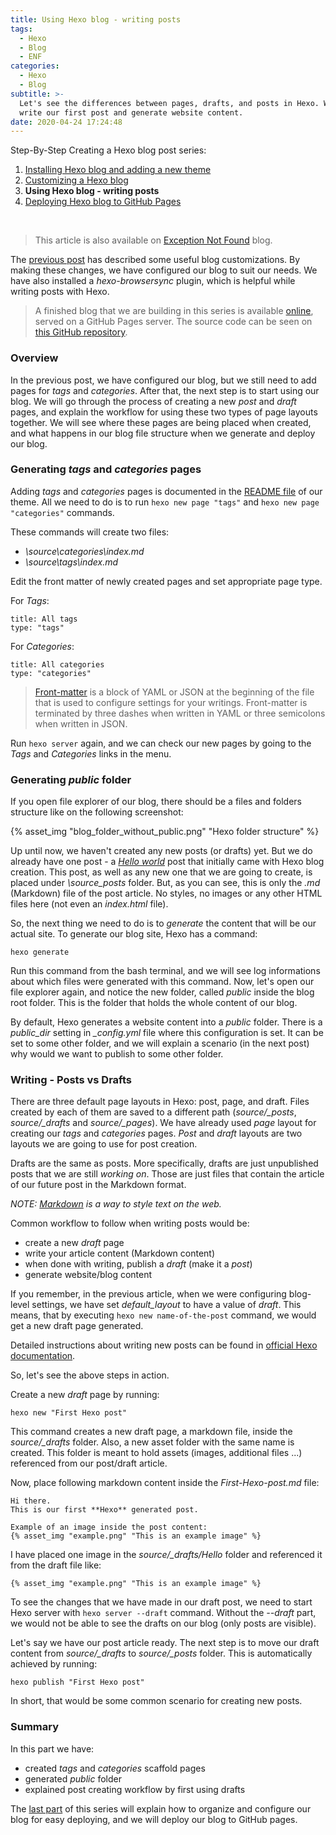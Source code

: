 ```yaml
---
title: Using Hexo blog - writing posts
tags:
  - Hexo
  - Blog
  - ENF
categories:
  - Hexo
  - Blog
subtitle: >-
  Let's see the differences between pages, drafts, and posts in Hexo. We will
  write our first post and generate website content.
date: 2020-04-24 17:24:48
---
```


Step-By-Step Creating a Hexo blog post series:

1. [Installing Hexo blog and adding a new theme](https://www.codeinsights.net/2020/03/Installing-Hexo-blog-and-adding-a-new-theme/)
2. [Customizing a Hexo blog](https://www.codeinsights.net/2020/03/Customizing-Hexo-blog/)
3. **Using Hexo blog - writing posts**
4. [Deploying Hexo blog to GitHub Pages](https://www.codeinsights.net/2020/03/Deploying-Hexo-blog-to-GitHub-Pages/)

<br/>

> This article is also available on [Exception Not Found](https://exceptionnotfound.net/using-hexo-blog-writing-posts/) blog.

The [previous post](https://www.codeinsights.net/2020/03/Customizing-Hexo-blog/) has described some useful blog customizations. By making these changes, we have configured our blog to suit our needs. We have also installed a *hexo-browsersync* plugin, which is helpful while writing posts with Hexo.

> A finished blog that we are building in this series is available [online](https://vladimirvozar.github.io/hexo-blog-create/), served on a GitHub Pages server. The source code can be seen on [this GitHub repository](https://github.com/vladimirvozar/hexo-blog-create).

### Overview ###
In the previous post, we have configured our blog, but we still need to add pages for *tags* and *categories*. After that, the next step is to start using our blog. We will go through the process of creating a new *post* and *draft* pages, and explain the workflow for using these two types of page layouts together. We will see where these pages are being placed when created, and what happens in our blog file structure when we generate and deploy our blog.

### Generating *tags* and *categories* pages ###
Adding *tags* and *categories* pages is documented in the [README file](https://github.com/klugjo/hexo-theme-clean-blog#tags-page) of our theme.
All we need to do is to run ```hexo new page "tags"``` and ```hexo new page "categories"``` commands.

These commands will create two files:
- *\source\categories\index.md*
- *\source\tags\index.md*

Edit the front matter of newly created pages and set appropriate page type.

For *Tags*:
```
title: All tags
type: "tags"
```

For *Categories*:
```
title: All categories
type: "categories"
```

>[Front-matter](https://hexo.io/docs/front-matter.html) is a block of YAML or JSON at the beginning of the file that is used to configure settings for your writings. Front-matter is terminated by three dashes when written in YAML or three semicolons when written in JSON.

Run ```hexo server``` again, and we can check our new pages by going to the *Tags* and *Categories* links in the menu.

### Generating *public* folder ###
If you open file explorer of our blog, there should be a files and folders structure like on the following screenshot:

{% asset_img "blog_folder_without_public.png" "Hexo folder structure" %}

Up until now, we haven't created any new posts (or drafts) yet. But we do already have one post - a [*Hello world*](https://vladimirvozar.github.io/hexo-blog-create/2020/03/hello-world/) post that initially came with Hexo blog creation. This post, as well as any new one that we are going to create, is placed under *\source\_posts* folder. But, as you can see, this is only the *.md* (Markdown) file of the post article. No styles, no images or any other HTML files here (not even an *index.html* file).

So, the next thing we need to do is to *generate* the content that will be our actual site.
To generate our blog site, Hexo has a command:

```
hexo generate
```

Run this command from the bash terminal, and we will see log informations about which files were generated with this command.
Now, let's open our file explorer again, and notice the new folder, called *public* inside the blog root folder. This is the folder that holds the whole content of our blog. 

By default, Hexo generates a website content into a *public* folder. There is a *public_dir* setting in *_config.yml* file where this configuration is set. It can be set to some other folder, and we will explain a scenario (in the next post) why would we want to publish to some other folder.

### Writing - Posts vs Drafts ###
There are three default page layouts in Hexo: post, page, and draft. Files created by each of them are saved to a different path (*source/_posts*, *source/_drafts* and *source/_pages*). We have already used *page* layout for creating our *tags* and *categories* pages. *Post* and *draft* layouts are two layouts we are going to use for post creation.

Drafts are the same as posts. More specifically, drafts are just unpublished posts that we are still *working on*. Those are just files that contain the article of our future post in the Markdown format.

*NOTE: [Markdown](https://guides.github.com/features/mastering-markdown/) is a way to style text on the web.*

Common workflow to follow when writing posts would be:
- create a new *draft* page
- write your article content (Markdown content)
- when done with writing, publish a *draft* (make it a *post*)
- generate website/blog content

If you remember, in the previous article, when we were configuring blog-level settings, we have set *default_layout* to have a value of *draft*.
This means, that by executing ```hexo new name-of-the-post``` command, we would get a new draft page generated.

Detailed instructions about writing new posts can be found in [official Hexo documentation](https://hexo.io/docs/writing.html).

So, let's see the above steps in action. 

Create a new *draft* page by running:
```
hexo new "First Hexo post"
```

This command creates a new draft page, a markdown file, inside the *source/_drafts* folder. Also, a new asset folder with the same name is created.
This folder is meant to hold assets (images, additional files ...) referenced from our post/draft article.

Now, place following markdown content inside the *First-Hexo-post.md* file:

```
Hi there.
This is our first **Hexo** generated post.

Example of an image inside the post content:
{% asset_img "example.png" "This is an example image" %}
```

I have placed one image in the *source/_drafts/Hello* folder and referenced it from the draft file like:

```
{% asset_img "example.png" "This is an example image" %}
```

To see the changes that we have made in our draft post, we need to start Hexo server with ```hexo server --draft``` command.
Without the *--draft* part, we would not be able to see the drafts on our blog (only posts are visible).

Let's say we have our post article ready. The next step is to move our draft content from *source/_drafts* to *source/_posts* folder.
This is automatically achieved by running:
```
hexo publish "First Hexo post"
```

In short, that would be some common scenario for creating new posts.

### Summary ###

In this part we have:
- created *tags* and *categories* scaffold pages
- generated *public* folder
- explained post creating workflow by first using drafts

The [last part](https://www.codeinsights.net/2020/03/Deploying-Hexo-blog-to-GitHub-Pages/) of this series will explain how to organize and configure our blog for easy deploying, and we will deploy our blog to GitHub pages.
